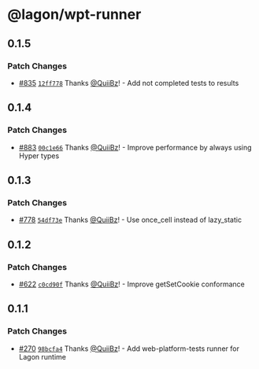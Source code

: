 # @lagon/wpt-runner

## 0.1.5

### Patch Changes

- [#835](https://github.com/lagonapp/lagon/pull/835) [`12ff778`](https://github.com/lagonapp/lagon/commit/12ff77821b74bffc483a216c46053e270ddde64a) Thanks [@QuiiBz](https://github.com/QuiiBz)! - Add not completed tests to results

## 0.1.4

### Patch Changes

- [#883](https://github.com/lagonapp/lagon/pull/883) [`00c1e66`](https://github.com/lagonapp/lagon/commit/00c1e6630d43f247e8d9893e63ff5de1ca7e64f5) Thanks [@QuiiBz](https://github.com/QuiiBz)! - Improve performance by always using Hyper types

## 0.1.3

### Patch Changes

- [#778](https://github.com/lagonapp/lagon/pull/778) [`54df73e`](https://github.com/lagonapp/lagon/commit/54df73e6a0043307f4e153613806122fad1809d2) Thanks [@QuiiBz](https://github.com/QuiiBz)! - Use once_cell instead of lazy_static

## 0.1.2

### Patch Changes

- [#622](https://github.com/lagonapp/lagon/pull/622) [`c0cd90f`](https://github.com/lagonapp/lagon/commit/c0cd90fa08c4861def6196b6527af6cd9aa96ed5) Thanks [@QuiiBz](https://github.com/QuiiBz)! - Improve getSetCookie conformance

## 0.1.1

### Patch Changes

- [#270](https://github.com/lagonapp/lagon/pull/270) [`98bcfa4`](https://github.com/lagonapp/lagon/commit/98bcfa4723382db1abd2d4b14aee201cd3cfd298) Thanks [@QuiiBz](https://github.com/QuiiBz)! - Add web-platform-tests runner for Lagon runtime
